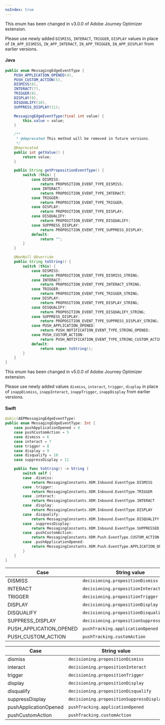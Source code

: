 ```yaml
---
noIndex: true
---
```


<Variant platform="android" function="enum" repeat="3"/>

<InlineNestedAlert variant="warning" header="true" iconPosition="left">

This enum has been changed in v3.0.0 of Adobe Journey Optimizer extension.

Please use newly added `DISMISS`, `INTERACT`, `TRIGGER`, `DISPLAY` values in place of `IN_APP_DISMISS`, `IN_APP_INTERACT`, `IN_APP_TRIGGER`, `IN_APP_DISPLAY` from earlier versions.

</InlineNestedAlert>

#### Java

```java
public enum MessagingEdgeEventType {
    PUSH_APPLICATION_OPENED(4),
    PUSH_CUSTOM_ACTION(5),
    DISMISS(6),
    INTERACT(7),
    TRIGGER(8),
    DISPLAY(9),
    DISQUALIFY(10),
    SUPPRESS_DISPLAY(11);

    MessagingEdgeEventType(final int value) {
        this.value = value;
    }

    /**
     * @deprecated This method will be removed in future versions.
     */
    @Deprecated
    public int getValue() {
        return value;
    }

    public String getPropositionEventType() {
        switch (this) {
            case DISMISS:
                return PROPOSITION_EVENT_TYPE_DISMISS;
            case INTERACT:
                return PROPOSITION_EVENT_TYPE_INTERACT;
            case TRIGGER:
                return PROPOSITION_EVENT_TYPE_TRIGGER;
            case DISPLAY:
                return PROPOSITION_EVENT_TYPE_DISPLAY;
            case DISQUALIFY:
                return PROPOSITION_EVENT_TYPE_DISQUALIFY;
            case SUPPRESS_DISPLAY:
                return PROPOSITION_EVENT_TYPE_SUPPRESS_DISPLAY;
            default:
                return "";
        }
    }

    @NonNull @Override
    public String toString() {
        switch (this) {
            case DISMISS:
                return PROPOSITION_EVENT_TYPE_DISMISS_STRING;
            case INTERACT:
                return PROPOSITION_EVENT_TYPE_INTERACT_STRING;
            case TRIGGER:
                return PROPOSITION_EVENT_TYPE_TRIGGER_STRING;
            case DISPLAY:
                return PROPOSITION_EVENT_TYPE_DISPLAY_STRING;
            case DISQUALIFY:
                return PROPOSITION_EVENT_TYPE_DISQUALIFY_STRING;
            case SUPPRESS_DISPLAY:
                return PROPOSITION_EVENT_TYPE_SUPPRESS_DISPLAY_STRING;
            case PUSH_APPLICATION_OPENED:
                return PUSH_NOTIFICATION_EVENT_TYPE_STRING_OPENED;
            case PUSH_CUSTOM_ACTION:
                return PUSH_NOTIFICATION_EVENT_TYPE_STRING_CUSTOM_ACTION;
            default:
                return super.toString();
        }
    }
}
```

<Variant platform="ios" function="enum" repeat="3"/>

<InlineNestedAlert variant="warning" header="true" iconPosition="left">

This enum has been changed in v5.0.0 of Adobe Journey Optimizer extension.

Please use newly added  values `dismiss`, `interact`, `trigger`, `display` in place of `inappDismiss`, `inappInteract`, `inappTrigger`, `inappDisplay` from earlier versions.

</InlineNestedAlert>

#### Swift

```swift
@objc(AEPMessagingEdgeEventType)
public enum MessagingEdgeEventType: Int {
    case pushApplicationOpened = 4
    case pushCustomAction = 5
    case dismiss = 6
    case interact = 7
    case trigger = 8
    case display = 9
    case disqualify = 10
    case suppressDisplay = 11

    public func toString() -> String {
        switch self {
        case .dismiss:
            return MessagingConstants.XDM.Inbound.EventType.DISMISS
        case .trigger:
            return MessagingConstants.XDM.Inbound.EventType.TRIGGER
        case .interact:
            return MessagingConstants.XDM.Inbound.EventType.INTERACT
        case .display:
            return MessagingConstants.XDM.Inbound.EventType.DISPLAY
        case .disqualify:
            return MessagingConstants.XDM.Inbound.EventType.DISQUALIFY
        case .suppressDisplay:
            return MessagingConstants.XDM.Inbound.EventType.SUPPRESSED_DISPLAY
        case .pushCustomAction:
            return MessagingConstants.XDM.Push.EventType.CUSTOM_ACTION
        case .pushApplicationOpened:
            return MessagingConstants.XDM.Push.EventType.APPLICATION_OPENED
        }
    }
}
```

<Variant platform="android" function="string-values" repeat="1"/>

| Case | String value |
| ---- | ------------ |
| DISMISS | `decisioning.propositionDismiss` |
| INTERACT | `decisioning.propositionInteract` |
| TRIGGER | `decisioning.propositionTrigger` |
| DISPLAY | `decisioning.propositionDisplay` |
| DISQUALIFY | `decisioning.propositionDisqualify` |
| SUPPRESS_DISPLAY | `decisioning.propositionSuppressDisplay` |
| PUSH_APPLICATION_OPENED | `pushTracking.applicationOpened` |
| PUSH_CUSTOM_ACTION | `pushTracking.customAction` |

<Variant platform="ios" function="string-values" repeat="1"/>

| Case | String value |
| ---- | ------------ |
| dismiss | `decisioning.propositionDismiss` |
| interact | `decisioning.propositionInteract` |
| trigger | `decisioning.propositionTrigger` |
| display | `decisioning.propositionDisplay` |
| disqualify | `decisioning.propositionDisqualify` |
| suppressDisplay | `decisioning.propositionSuppressDisplay` |
| pushApplicationOpened | `pushTracking.applicationOpened` |
| pushCustomAction | `pushTracking.customAction` |
